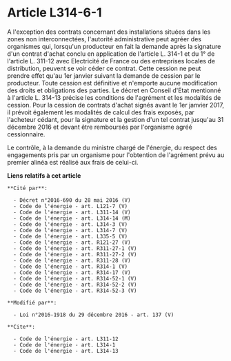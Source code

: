 # Article L314-6-1

A l'exception des contrats concernant des installations situées dans les zones non interconnectées, l'autorité administrative
peut agréer des organismes qui, lorsqu'un producteur en fait la demande après la signature d'un contrat d'achat conclu en
application de l'article L. 314-1 et du 1° de l'article L. 311-12 avec Electricité de France ou des entreprises locales de
distribution, peuvent se voir céder ce contrat. Cette cession ne peut prendre effet qu'au 1er janvier suivant la demande de
cession par le producteur. Toute cession est définitive et n'emporte aucune modification des droits et obligations des
parties. Le décret en Conseil d'Etat mentionné à l'article L. 314-13 précise les conditions de l'agrément et les modalités de
cession. Pour la cession de contrats d'achat signés avant le 1er janvier 2017, il  prévoit également les modalités de calcul
des frais exposés, par  l'acheteur cédant, pour la signature et la gestion d'un tel contrat  jusqu'au 31 décembre 2016 et
devant être remboursés par l'organisme  agréé cessionnaire.

Le contrôle, à la demande du ministre chargé de l'énergie, du respect des engagements pris par un organisme pour l'obtention
de l'agrément prévu au premier alinéa est réalisé aux frais de celui-ci.

**Liens relatifs à cet article**

	**Cité par**:

	  - Décret n°2016-690 du 28 mai 2016 (V)
	  - Code de l'énergie - art. L121-7 (V)
	  - Code de l'énergie - art. L311-14 (V)
	  - Code de l'énergie - art. L314-14 (M)
	  - Code de l'énergie - art. L314-3 (V)
	  - Code de l'énergie - art. L314-7 (V)
	  - Code de l'énergie - art. L335-5 (V)
	  - Code de l'énergie - art. R121-27 (V)
	  - Code de l'énergie - art. R311-27-1 (V)
	  - Code de l'énergie - art. R311-27-2 (V)
	  - Code de l'énergie - art. R311-28 (V)
	  - Code de l'énergie - art. R314-1 (V)
	  - Code de l'énergie - art. R314-17 (V)
	  - Code de l'énergie - art. R314-52-1 (V)
	  - Code de l'énergie - art. R314-52-2 (V)
	  - Code de l'énergie - art. R314-52-3 (V)

	**Modifié par**:

	  - Loi n°2016-1918 du 29 décembre 2016 - art. 137 (V)

	**Cite**:

	  - Code de l'énergie - art. L311-12
	  - Code de l'énergie - art. L314-1
	  - Code de l'énergie - art. L314-13
